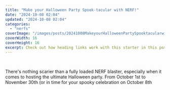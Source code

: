 ```yaml
---
title: "Make your Halloween Party Spook-tacular with NERF!"
date: "2024-10-08 02:04"
updated: "2024-10-08 02:04"
categories:
  - "nerfs"
coverImage: "/images/posts/20241008MakeyourHalloweenPartySpooktacularwithNERF_1.jpg"
coverWidth: 16
coverHeight: 16
excerpt: Check out how heading links work with this starter in this post.
---
```


<script>
  import { base } from '$app/paths';
</script>


<img class="cover-image" src="{base}/images/posts/20241008MakeyourHalloweenPartySpooktacularwithNERF_2.jpg" alt="" style="aspect-ratio: 16 / 16;" width="16" height="16">


There's nothing scarier than a fully loaded NERF blaster, especially when it comes to hosting the ultimate Halloween party. From October 1st to November 30th (or in time for your spooky celebration on October 8th